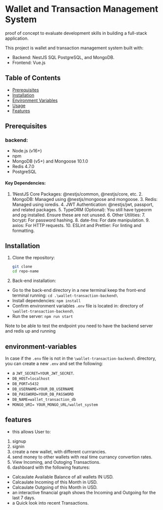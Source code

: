 # Wallet and Transaction Management System
proof of concept to evaluate development skills in building a full-stack application.

This project is wallet and transaction management system built with:
- Backend: NestJS SQL PostgreSQL, and MongoDB.
- Frontend: Vue.js

## Table of Contents
- [Prerequisites](#prerequisites)
- [Installation](#installation)
- [Environment Variables](#environment-variables)
- [Usage](#usage)
- [Features](#features)

## Prerequisites

### backend: 
- Node.js (v16+)
- npm
- MongoDB (v5+) and Mongoose 10.1.0
- Redis 4.7.0
- PostgreSQL 

#### Key Dependencies:
1. 1NestJS Core Packages: @nestjs/common, @nestjs/core, etc.
    2. MongoDB: Managed using @nestjs/mongoose and mongoose.
    3. Redis: Managed using ioredis.
    4. JWT Authentication: @nestjs/jwt, passport, and related packages.
    5. TypeORM (Optional): You still have typeorm and pg installed. Ensure these are not unused.
    6. Other Utilities:
    7. bcrypt: For password hashing.
    8. date-fns: For date manipulation.
    9. axios: For HTTP requests.
    10. ESLint and Prettier: For linting and formatting.

## Installation
1. Clone the repository:
   ```bash
   git clone 
   cd repo-name

2. Back-end installation:
-  Go to the back-end directory in a new terminal keep the front-end terminal running: `cd .\wallet-transaction-backend\`
- Install dependencies: `npm install`
- Confirm environment variables `.env` file is located in: directory of  `\wallet-transaction-backend\` 
- Run the server: `npm run start`

Note to be able to test the endpoint you need to have the backend server and redis up and running


## environment-variables
In case if the `.env` file is not in the `\wallet-transaction-backend\` directory,
 you can create a new `.env` and set the following:
 - a `JWT_SECRET=YOUR_JWT_SECRET`. 
 - `DB_HOST=localhost`
- `DB_PORT=5432`
- `DB_USERNAME=YOUR_DB_USERNAME`
- `DB_PASSWORD=YOUR_DB_PASSWORD`
- `DB_NAME=wallet_transaction_db`
- `MONGO_URI= YOUR_MONGO_URL/wallet_system`

## features
- this allows User to:
1. signup
2. signin
3. create a new wallet, with different currrancies. 
4. send money to other wallets with real time currancy convertion rates.
5. View Incoming, and Outoging Transactions.
6. dashboard with the following features:
- Calcaulate Available Balance of all wallets IN USD.
- Calcaulate Incoming of this Month in USD.
- Calcaulate Outgoing of this Month in USD.
- an interactive financial graph shows the Incoming and Outgoing for the last 7 days.
- a Quick look into recent Transactions.



